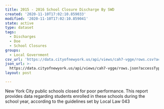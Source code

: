 ```yaml
---
title: 2015 - 2016 School Closure Discharge By SWD
created: '2020-11-10T17:02:10.859033'
modified: '2020-11-10T17:02:10.859041'
state: active
type: dataset
tags:
  - Discharges
  - Doe
  - School Closures
groups:
  - Local Government
csv_url: 'https://data.cityofnewyork.us/api/views/cah7-vgge/rows.csv?accessType=DOWNLOAD'
json_url: >-
  https://data.cityofnewyork.us/api/views/cah7-vgge/rows.json?accessType=DOWNLOAD
layout: post

---
```

New York City public schools closed for poor performance. This report provides data regarding students enrolled in these schools during the school year, according to the guidelines set by Local Law 043
